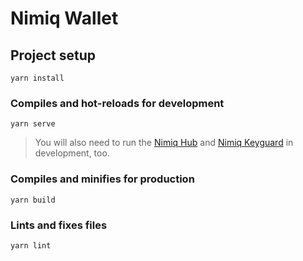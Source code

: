 # Nimiq Wallet

## Project setup
```
yarn install
```

### Compiles and hot-reloads for development
```
yarn serve
```

> You will also need to run the [Nimiq Hub](https://github.com/nimiq/hub#contribute) and [Nimiq Keyguard](https://github.com/nimiq/keyguard/#development) in development, too.

### Compiles and minifies for production
```
yarn build
```

### Lints and fixes files
```
yarn lint
```
